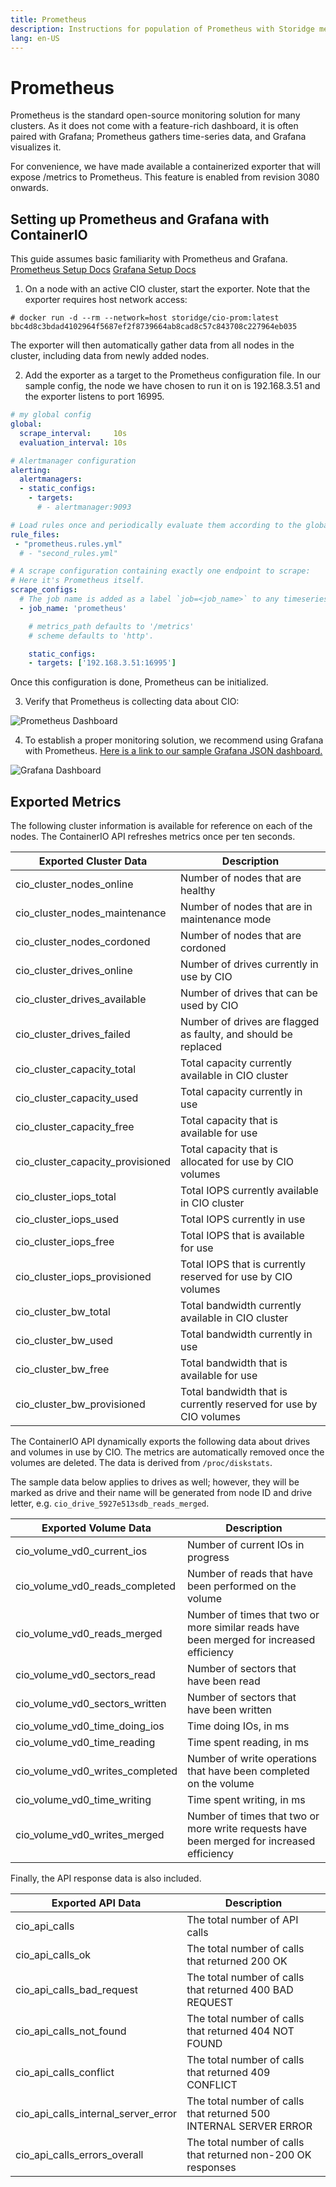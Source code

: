 ```yaml
---
title: Prometheus
description: Instructions for population of Prometheus with Storidge metrics
lang: en-US
---
```


# Prometheus

Prometheus is the standard open-source monitoring solution for many clusters. As it does not come with a feature-rich dashboard, it is often paired with Grafana; Prometheus gathers time-series data, and Grafana visualizes it.

For convenience, we have made available a containerized exporter that will expose /metrics to Prometheus. This feature is enabled from revision 3080 onwards.


## Setting up Prometheus and Grafana with ContainerIO

This guide assumes basic familiarity with Prometheus and Grafana.
[Prometheus Setup Docs](https://prometheus.io/docs/introduction/first_steps/)
[Grafana Setup Docs](https://grafana.com/docs/installation/)

1. On a node with an active CIO cluster, start the exporter. Note that the exporter
requires host network access:

```
# docker run -d --rm --network=host storidge/cio-prom:latest
bbc4d8c3bdad4102964f5687ef2f8739664ab8cad8c57c843708c227964eb035
```

The exporter will then automatically gather data from all nodes in the cluster, including data from newly added nodes.

2. Add the exporter as a target to the Prometheus configuration file. In our sample config, the node we have chosen to run it on is 192.168.3.51 and the exporter listens to port 16995.

```yaml
# my global config
global:
  scrape_interval:     10s
  evaluation_interval: 10s

# Alertmanager configuration
alerting:
  alertmanagers:
  - static_configs:
    - targets:
      # - alertmanager:9093

# Load rules once and periodically evaluate them according to the global 'evaluation_interval'.
rule_files:
 - "prometheus.rules.yml"
  # - "second_rules.yml"

# A scrape configuration containing exactly one endpoint to scrape:
# Here it's Prometheus itself.
scrape_configs:
  # The job name is added as a label `job=<job_name>` to any timeseries scraped from this config.
  - job_name: 'prometheus'

    # metrics_path defaults to '/metrics'
    # scheme defaults to 'http'.

    static_configs:
    - targets: ['192.168.3.51:16995']

```
Once this configuration is done, Prometheus can be initialized.

3. Verify that Prometheus is collecting data about CIO:

![Prometheus Dashboard](https://i.imgur.com/r1C4GBI.png)

4. To establish a proper monitoring solution, we recommend using Grafana with Prometheus. [Here is a link to our sample Grafana JSON dashboard.](https://grafana.com/grafana/dashboards/11359)

![Grafana Dashboard](https://i.imgur.com/94DZSg7.png)

## Exported Metrics

The following cluster information is available for reference on each of the nodes. The ContainerIO API refreshes metrics once per ten seconds.

| Exported Cluster Data | Description |
|---|---|
| cio_cluster_nodes_online | Number of nodes that are healthy|
| cio_cluster_nodes_maintenance | Number of nodes that are in maintenance mode |
| cio_cluster_nodes_cordoned | Number of nodes that are cordoned |
| cio_cluster_drives_online | Number of drives currently in use by CIO |
| cio_cluster_drives_available | Number of drives that can be used by CIO |
| cio_cluster_drives_failed | Number of drives are flagged as faulty, and should be replaced |
| cio_cluster_capacity_total | Total capacity currently available in CIO cluster |
| cio_cluster_capacity_used | Total capacity currently in use |
| cio_cluster_capacity_free | Total capacity that is available for use |
| cio_cluster_capacity_provisioned | Total capacity that is allocated for use by CIO volumes |
| cio_cluster_iops_total | Total IOPS currently available in CIO cluster |
| cio_cluster_iops_used | Total IOPS currently in use |
| cio_cluster_iops_free | Total IOPS that is available for use |
| cio_cluster_iops_provisioned | Total IOPS that is currently reserved for use by CIO volumes |
| cio_cluster_bw_total | Total bandwidth currently available in CIO cluster |
| cio_cluster_bw_used | Total bandwidth currently in use |
| cio_cluster_bw_free | Total bandwidth that is available for use |
| cio_cluster_bw_provisioned | Total bandwidth that is currently reserved for use by CIO volumes |

The ContainerIO API dynamically exports the following data about drives and volumes in use by CIO. The metrics are automatically removed once the volumes are deleted. The data is derived from `/proc/diskstats`.

The sample data below applies to drives as well; however, they will be marked as drive and their name will be generated from node ID and drive letter, e.g. `cio_drive_5927e513sdb_reads_merged`.

| Exported Volume Data | Description |
|---|---|
| cio_volume_vd0_current_ios | Number of current IOs in progress |
| cio_volume_vd0_reads_completed | Number of reads that have been performed on the volume |
| cio_volume_vd0_reads_merged | Number of times that two or more similar reads have been merged for increased efficiency |
| cio_volume_vd0_sectors_read | Number of sectors that have been read |
| cio_volume_vd0_sectors_written | Number of sectors that have been written |
| cio_volume_vd0_time_doing_ios | Time doing IOs, in ms |
| cio_volume_vd0_time_reading | Time spent reading, in ms |
| cio_volume_vd0_writes_completed | Number of write operations that have been completed on the volume |
| cio_volume_vd0_time_writing | Time spent writing, in ms |
| cio_volume_vd0_writes_merged | Number of times that two or more write requests have been merged for increased efficiency |

Finally, the API response data is also included.

| Exported API Data | Description |
|---|---|
| cio_api_calls | The total number of API calls |
| cio_api_calls_ok | The total number of calls that returned 200 OK |
| cio_api_calls_bad_request |  The total number of calls that returned 400 BAD REQUEST |
| cio_api_calls_not_found | The total number of calls that returned 404 NOT FOUND |
| cio_api_calls_conflict | The total number of calls that returned 409 CONFLICT |
| cio_api_calls_internal_server_error | The total number of calls that returned 500 INTERNAL SERVER ERROR |
| cio_api_calls_errors_overall | The total number of calls that returned non-200 OK responses |
